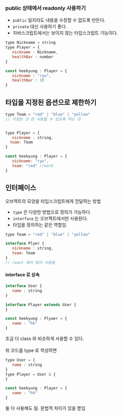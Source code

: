 ### public 상태에서 readonly 사용하기

- `public` 일지라도 내용을 수정할 수 없도록 만든다. 
- `private` 대신 사용하기 좋다. 
- 자바스크립트에서는 보이지 않는 타입스크립트 기능이다.

```js
type Nickname = string
type Player = {
   nickname : Nickname,
   healthBar : number
}

const heekyung : Player = {
   nickname : "ryu",
   healthBar : 10
}
```

## 타입을 지정된 옵션으로 제한하기 

```js
type Team = "red" | "blue" | "yellow"
// 지정된 것 만 사용할 수 있도록 하는 것


type Player = {
   nickname : string,
  team: Team
}

const heekyung : Player = {
   nickname: "ryu",
   team: "red" //work
}
```

## 인터페이스
오브젝트의 모양을 타입스크립트에게 전달하는 방법
- `type` 은 다양한 방법으로 정의가 가능하다.
- `interface` 는 오브젝트에서만 사용된다. 
- 타입을 정의하는 같은 역할임. 

```js
type Team = "red" | "blue" | "yellow"

interface Plyer {
   nickname : string,
   team: Team
}
// react 에서 많이 사용됨
```

#### interface 로 상속
```js
interface User {
   name : string
}

interface Player extends User {
}

const heekyung : Plyaer = {
   name : "hk"
}
```
조금 더 class 와 비슷하게 사용할 수 있다. 
<br>
<br>
위 코드를 type 로 작성하면
```js
type User = {
   name : string
}
type Player = User & {
}

const heekyung : Player = {
   name : "hk"
}
```

둘 다 사용해도 됨.
문법적 차이가 있을 뿐임
